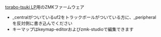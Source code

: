 
[torabo-tsuki LP](https://github.com/sekigon-gonnoc/torabo-tsuki-lp)用のZMKファームウェア

* _centralがついているuf2をトラックボールがついている方に、_peripheralを反対側に書き込んでください
* キーマップはkeymap-editorおよびzmk-studioで編集できます